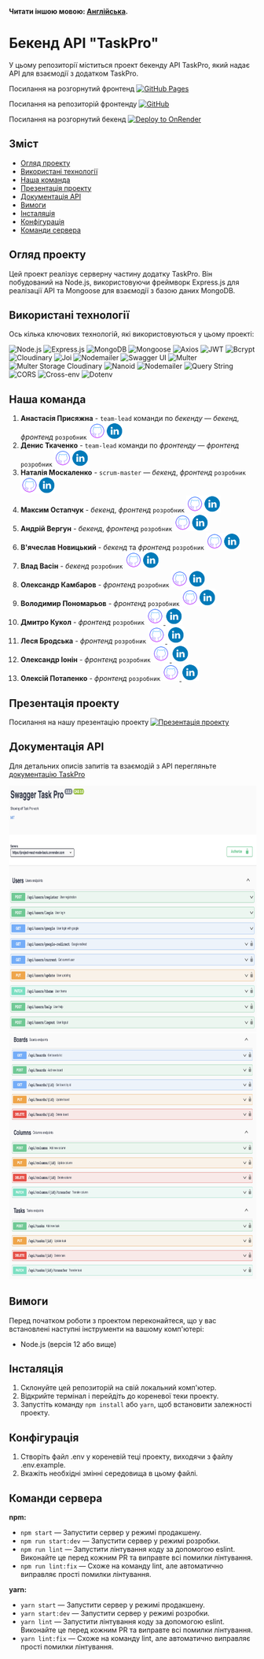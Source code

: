 **Читати іншою мовою: [Англійська](README.md).**

# Бекенд API "TaskPro"

У цьому репозиторії міститься проект бекенду API TaskPro, який надає API для взаємодії з додатком TaskPro.

Посилання на розгорнутий фронтенд [![GitHub Pages](https://img.shields.io/badge/Deploy-GitHub%20Pages-blue?style=for-the-badge&logo=github)](https://tkachenko01001.github.io/project-REACT_NODE/)

Посилання на репозиторій фронтенду [![GitHub](https://img.shields.io/badge/Repository-GitHub-green?style=for-the-badge&logo=github)](https://github.com/Tkachenko01001/project-REACT_NODE)

Посилання на розгорнутий бекенд [![Deploy to OnRender](https://img.shields.io/badge/Deploy-onRender-indigo?style=for-the-badge)](https://project-react-node-back.onrender.com/)

## Зміст

- [Огляд проекту](#огляд-проекту)
- [Використані технології](#використані-технології)
- [Наша команда](#наша-команда)
- [Презентація проекту](#презентація-проекту)
- [Документація API](#документація-api)
- [Вимоги](#вимоги)
- [Інсталяція](#інсталяція)
- [Конфігурація](#конфігурація)
- [Команди сервера](#команди-сервера)

## Огляд проекту

Цей проект реалізує серверну частину додатку TaskPro. Він побудований на Node.js, використовуючи фреймворк Express.js для реалізації API та Mongoose для взаємодії з базою даних MongoDB.

## Використані технології

Ось кілька ключових технологій, які використовуються у цьому проекті:

![Node.js](https://img.shields.io/badge/Node.js-14-green) ![Express.js](https://img.shields.io/badge/Express.js-4.18-blue) ![MongoDB](https://img.shields.io/badge/MongoDB-4.4-lightgreen) ![Mongoose](https://img.shields.io/badge/Mongoose-7.4-orange) ![Axios](https://img.shields.io/badge/Axios-1.4-red) ![JWT](https://img.shields.io/badge/JSON%20Web%20Token-9.0-yellow) ![Bcrypt](https://img.shields.io/badge/Bcrypt-5.1-purple) ![Cloudinary](https://img.shields.io/badge/Cloudinary-1.40-brightgreen) ![Joi](https://img.shields.io/badge/Joi-17.9-lightblue) ![Nodemailer](https://img.shields.io/badge/Nodemailer-6.9-mediumorchid) ![Swagger UI](https://img.shields.io/badge/Swagger%20UI-5.0-maroon) ![Multer](https://img.shields.io/badge/Multer-1.4.5--lts.1-teal) ![Multer Storage Cloudinary](https://img.shields.io/badge/Multer%20Storage%20Cloudinary-4.0-navy) ![Nanoid](https://img.shields.io/badge/Nanoid-3.3.4-orange) ![Nodemailer](https://img.shields.io/badge/Nodemailer-6.9-moccasin) ![Query String](https://img.shields.io/badge/Query%20String-7.0-turquoise) ![CORS](https://img.shields.io/badge/CORS-2.8-indigo) ![Cross-env](https://img.shields.io/badge/Cross--env-7.0-palevioletred) ![Dotenv](https://img.shields.io/badge/Dotenv-16.3-skyblue)

## Наша команда

 1. **Анастасія Присяжна** - `team-lead` команди по _бекенду_ — _бекенд_, _фронтенд_ ``розробник`` <a href="https://github.com/Anastasia-front"><img src='./images/github.png' alt="Репозиторій GitHub" width="35" height="35"></a><a href="https://www.linkedin.com/in/anastasiia-prysiazhnaia"><img src='./images/linkedin.png' alt="Профіль LinkedIn"  width="35" height="35"></a>
2. **Денис Ткаченко** - `team-lead` команди по _фронтенду_ — _фронтенд_ `розробник` <a href="https://github.com/Tkachenko01001"><img src='./images/github.png' alt="Репозиторій GitHub" width="35" height="35"></a><a href="https://www.linkedin.com/in/denis-tkachenko-developer/"><img src='./images/linkedin.png' alt="Профіль LinkedIn"  width="35" height="35"></a>
3. **Наталія Москаленко** - `scrum-master` — _бекенд_, _фронтенд_ `розробник` <a href="https://github.com/Nataly-Moskalenko"><img src='./images/github.png' alt="Репозиторій GitHub" width="35" height="35"></a><a href="https://www.linkedin.com/in/nataly-moskalenko/"><img src='./images/linkedin.png' alt="Профіль LinkedIn"  width="35" height="35"></a>
4. **Максим Остапчук** - _бекенд_, _фронтенд_ `розробник` <a href="https://github.com/gadgetadd"><img src='./images/github.png' alt="Репозиторій GitHub" width="35" height="35"></a><a href='https://www.linkedin.com/in/maksym-ostapchukk/'><img src='./images/linkedin.png' alt="Профіль LinkedIn"  width="35" height="35"></a>
5. **Андрій Вергун** - _бекенд_, _фронтенд_ `розробник` <a href="https://github.com/Andrii-Verhun"><img src='./images/github.png' alt="Репозиторій GitHub" width="35" height="35"></a><a href="https://www.linkedin.com/in/andrii-verhun/"><img src='./images/linkedin.png' alt="Профіль LinkedIn"  width="35" height="35"></a>
6. **В'ячеслав Новицький** - _бекенд_ та _фронтенд_ `розробник` <a href="https://github.com/W-Novytskyi"><img src='./images/github.png' alt="Репозиторій GitHub" width="35" height="35"></a><a href="https://www.linkedin.com/in/viacheslav-novytskyi-22a26b278/"><img src='./images/linkedin.png' alt="Профіль LinkedIn"  width="35" height="35"></a>
7. **Влад Васін** - _бекенд_ `розробник` <a href="https://github.com/Sldvld"><img src='./images/github.png' alt="Репозиторій GitHub" width="35" height="35"></a><a href="https://www.linkedin.com/in/"><img src='./images/linkedin.png' alt="Профіль LinkedIn"  width="35" height="35"></a>
8. **Олександр Камбаров** - _фронтенд_ `розробник` <a href="https://github.com/OleksandrKambarov"><img src='./images/github.png' alt="Репозиторій GitHub" width="35" height="35"></a><a href="https://www.linkedin.com/in/oleksandrkambarov/"><img src='./images/linkedin.png' alt="Профіль LinkedIn"  width="35" height="35"></a>
9. **Володимир Пономарьов** - _фронтенд_ `розробник` <a href="https://github.com/ripper3061"><img src='./images/github.png' alt="Репозиторій GitHub" width="35" height="35"></a><a href="https://www.linkedin.com/in/volodymyr-ponomarov/"><img src='./images/linkedin.png' alt="Профіль LinkedIn"  width="35" height="35"></a>
10. **Дмитро Кукол** - _фронтенд_ `розробник` <a href="https://github.com/demonsys"> <img src='./images/github.png' alt="Репозиторій GitHub" width="35" height="35"> </a> <a href="https://www.linkedin.com/in/denis-tkachenko-developer/"> <img src='./images/linkedin.png' alt="Профіль LinkedIn"  width="35" height="35"> </a>
11. **Леся Бродська** - _фронтенд_ `розробник` <a href="https://github.com/Lesya-Brodskaya"> <img src='./images/github.png' alt="Репозиторій GitHub" width="35" height="35"> </a> <a href="https://www.linkedin.com/in/lesia-brodska/"> <img src='./images/linkedin.png' alt="Профіль LinkedIn"  width="35" height="35"> </a>
12. **Олександр Іонін** - _фронтенд_ `розробник` <a href="https://github.com/Ionytch"> <img src='./images/github.png' alt="Репозиторій GitHub" width="35" height="35"> </a> <a href="https://www.linkedin.com/in/oleksandr-ionin-225aa61b4/"> <img src='./images/linkedin.png' alt="Профіль LinkedIn"  width="35" height="35"> </a>
13. **Олексій Потапенко** - _фронтенд_ `розробник` <a href="https://github.com/gambel1"> <img src='./images/github.png' alt="Репозиторій GitHub" width="35" height="35"> </a> <a href="https://www.linkedin.com/in/alexpotapenko/"> <img src='./images/linkedin.png' alt="Профіль LinkedIn"  width="35" height="35"> </a>


## Презентація проекту
Посилання на нашу презентацію проекту [![Презентація проекту](https://img.shields.io/badge/bug-busters-darkslategray?style=for-the-badge)](https://docs.google.com/presentation/d/1MTGJwpG5kNE_zFHPRGo0qjaKO7gitRCC/edit?usp=sharing&ouid=106478031856412069122&rtpof=true&sd=true)

## Документація API

Для детальних описів запитів та взаємодій з API перегляньте [документацію TaskPro](https://project-react-node-back.onrender.com/api-docs)

<img src="./images/users.png" alt="Документація API TaskPro для користувачів" width="900" height="500">
<img src="./images/boards-columns-tasks.png" alt="Документація API TaskPro для дошок-колонок-завдань" width="900" height="500">

## Вимоги

Перед початком роботи з проектом переконайтеся, що у вас встановлені наступні інструменти на вашому комп'ютері:

- Node.js (версія 12 або вище)

## Інсталяція

1. Склонуйте цей репозиторій на свій локальний комп'ютер.
2. Відкрийте термінал і перейдіть до кореневої теки проекту.
3. Запустіть команду `npm install` або `yarn`, щоб встановити залежності проекту.

## Конфігурація

1. Створіть файл .env у кореневій теці проекту, виходячи з файлу .env.example.
2. Вкажіть необхідні змінні середовища в цьому файлі.

## Команди сервера

**npm:**

- `npm start` — Запустити сервер у режимі продакшену.
- `npm run start:dev` — Запустити сервер у режимі розробки.
- `npm run lint` — Запустити лінтування коду за допомогою eslint. Виконайте це перед кожним PR та виправте всі помилки лінтування.
- `npm run lint:fix` — Схоже на команду lint, але автоматично виправляє прості помилки лінтування.

**yarn:**

- `yarn start` — Запустити сервер у режимі продакшену.
- `yarn start:dev` — Запустити сервер у режимі розробки.
- `yarn lint` — Запустити лінтування коду за допомогою eslint. Виконайте це перед кожним PR та виправте всі помилки лінтування.
- `yarn lint:fix` — Схоже на команду lint, але автоматично виправляє прості помилки лінтування.

